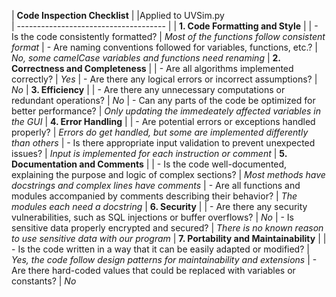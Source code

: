 | **Code Inspection Checklist** |
|Applied to UVSim.py  
| ------------------------------------- |
| **1. Code Formatting and Style** |
| - Is the code consistently formatted? |
_Most of the functions follow consistent format_
| - Are naming conventions followed for variables, functions, etc.? |
_No, some camelCase variables and functions need renaming_
| **2. Correctness and Completeness** |
| - Are all algorithms implemented correctly? |
_Yes_
| - Are there any logical errors or incorrect assumptions? |
_No_
| **3. Efficiency** |
| - Are there any unnecessary computations or redundant operations? |
_No_
| - Can any parts of the code be optimized for better performance? |
_Only updating the immedeately affected variables in the GUI_
| **4. Error Handling** |
| - Are potential errors or exceptions handled properly? |
_Errors do get handled, but some are implemented differently than others_
| - Is there appropriate input validation to prevent unexpected issues? |
_Input is implemented for each instruction or comment_
| **5. Documentation and Comments** |
| - Is the code well-documented, explaining the purpose and logic of complex sections? |
_Most methods have docstrings and complex lines have comments_
| - Are all functions and modules accompanied by comments describing their behavior? |
_The modules each need a docstring_
| **6. Security** |
| - Are there any security vulnerabilities, such as SQL injections or buffer overflows? |
_No_
| - Is sensitive data properly encrypted and secured? |
_There is no known reason to use sensitive data with our program_
| **7. Portability and Maintainability** |
| - Is the code written in a way that it can be easily adapted or modified? |
_Yes, the code follow design patterns for maintainability and extensions_
| - Are there hard-coded values that could be replaced with variables or constants? |
_No_
